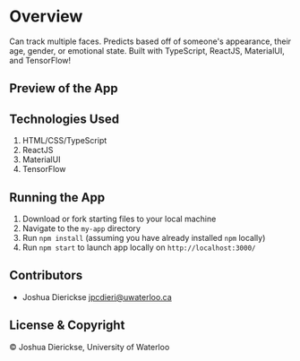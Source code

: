 # Overview

Can track multiple faces. Predicts based off of someone's appearance, their age, gender, or emotional state. Built with TypeScript, ReactJS, MaterialUI, and TensorFlow!

## Preview of the App

## Technologies Used

1. HTML/CSS/TypeScript
2. ReactJS
4. MaterialUI
5. TensorFlow

## Running the App

1. Download or fork starting files to your local machine
2. Navigate to the ```my-app``` directory
3. Run ```npm install``` (assuming you have already installed ```npm``` locally)
4. Run ```npm start``` to launch app locally on ```http://localhost:3000/```

## Contributors

- Joshua Dierickse <jpcdieri@uwaterloo.ca>

## License & Copyright

© Joshua Dierickse, University of Waterloo
